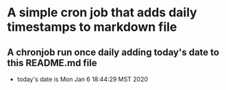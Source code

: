 A simple cron job that adds daily timestamps to markdown file
============================================================
## A chronjob run once daily adding today's date to this README.md file
* today's date is Mon Jan  6 18:44:29 MST 2020
